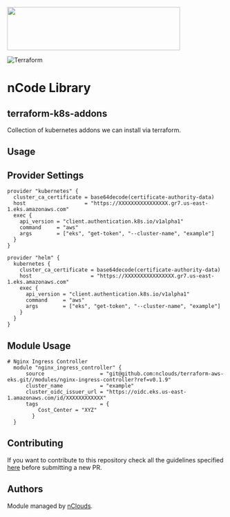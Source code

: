 <p align="left"><img width="400" height="100" src="https://www.nclouds.com/img/nclouds-logo.svg"></p>  

![Terraform](https://github.com/nclouds/terraform-k8s-addons/workflows/Terraform/badge.svg)
# nCode Library

## terraform-k8s-addons

Collection of kubernetes addons we can install via terraform.


## Usage
## Provider Settings
```
provider "kubernetes" {
  cluster_ca_certificate = base64decode(certificate-authority-data)
  host                   = "https://XXXXXXXXXXXXXXXX.gr7.us-east-1.eks.amazonaws.com"
  exec {
    api_version = "client.authentication.k8s.io/v1alpha1"
    command     = "aws"
    args        = ["eks", "get-token", "--cluster-name", "example"]
  }
}

provider "helm" {
  kubernetes {
    cluster_ca_certificate = base64decode(certificate-authority-data)
    host                   = "https://XXXXXXXXXXXXXXXX.gr7.us-east-1.eks.amazonaws.com"
    exec {
      api_version = "client.authentication.k8s.io/v1alpha1"
      command     = "aws"
      args        = ["eks", "get-token", "--cluster-name", "example"]
    }
  }
}
```
## Module Usage
```hcl
# Nginx Ingress Controller
  module "nginx_ingress_controller" {
      source                  = "git@github.com:nclouds/terraform-aws-eks.git//modules/nginx-ingress-controller?ref=v0.1.9"
      cluster_name            = "example"
      cluster_oidc_issuer_url = "https://oidc.eks.us-east-1.amazonaws.com/id/XXXXXXXXXXXX"
      tags                    = {
          Cost_Center = "XYZ"
        }
  }
```

<!-- BEGINNING OF PRE-COMMIT-TERRAFORM DOCS HOOK -->

<!-- END OF PRE-COMMIT-TERRAFORM DOCS HOOK -->

## Contributing
If you want to contribute to this repository check all the guidelines specified [here](.github/CONTRIBUTING.md) before submitting a new PR.

## Authors

Module managed by [nClouds](https://github.com/nclouds).
